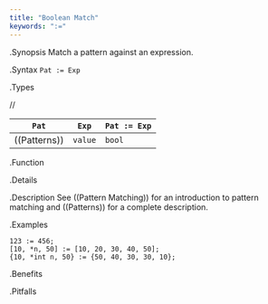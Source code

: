 ```yaml
---
title: "Boolean Match"
keywords: ":="
---
```


.Synopsis
Match a pattern against an expression.

.Syntax
`Pat := Exp`

.Types

//

| `Pat`      | `Exp` |`Pat := Exp` |
| --- | --- | --- |
| ((Patterns)) | `value` | `bool`         |


.Function

.Details

.Description
See ((Pattern Matching)) for an introduction to pattern matching and ((Patterns)) for a complete description.

.Examples
```rascal-shell
123 := 456;
[10, *n, 50] := [10, 20, 30, 40, 50];
{10, *int n, 50} := {50, 40, 30, 30, 10};
```
.Benefits

.Pitfalls

